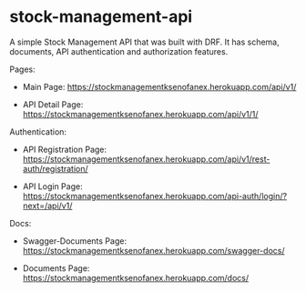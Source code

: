 # stock-management-api
A simple Stock Management API that was built with DRF. It has schema, documents, API authentication and authorization features.

Pages:

- Main Page: https://stockmanagementksenofanex.herokuapp.com/api/v1/

- API Detail Page: https://stockmanagementksenofanex.herokuapp.com/api/v1/1/

Authentication:

- API Registration Page: https://stockmanagementksenofanex.herokuapp.com/api/v1/rest-auth/registration/

- API Login Page: https://stockmanagementksenofanex.herokuapp.com/api-auth/login/?next=/api/v1/

Docs:

- Swagger-Documents Page: https://stockmanagementksenofanex.herokuapp.com/swagger-docs/

- Documents Page: https://stockmanagementksenofanex.herokuapp.com/docs/

